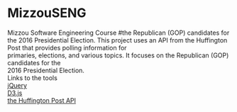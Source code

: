 # MizzouSENG
Mizzou Software Engineering Course
#the	Republican	(GOP)	candidates	for	the	2016	Presidential	Election.
This	project	uses an	API	from	the	Huffington	Post	that	provides	polling	information	for	<br>
primaries,	elections,	and	various	topics.	It	focuses	on	the	Republican	(GOP)	candidates	for	the	<br>
2016	Presidential	Election.<br>
Links	to	the tools<br>
[jQuery](https://jquery.com/)<br>
[D3.js](http://d3js.org/)<br>
[the	Huffington	Post	API](http://elections.huffingtonpost.com/pollster/api)<br>

